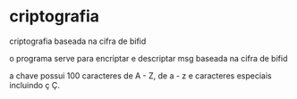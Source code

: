 # criptografia
criptografia baseada na cifra de bifid 

o programa serve para encriptar e descriptar msg baseada na cifra de bifid

a chave possui 100 caracteres de A - Z, de a - z e caracteres especiais incluindo ç Ç.
